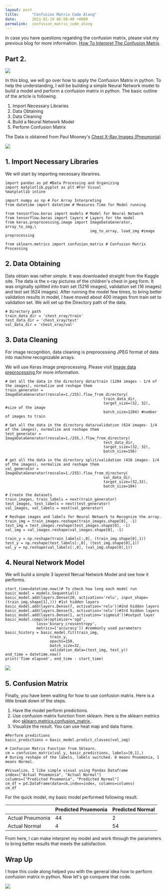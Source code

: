 ```yaml
---
layout: post
title:      "Confusion Matrix Code Along"
date:       2021-01-19 06:50:48 +0000
permalink:  confusion_matrix_code_along
---
```


In case you have questions regarding the confusion matrix, please visit my previous blog for more information. [How To Interpret The Confusion Matrix](https://swk426.github.io/how_to_interpret_the_confusion_matrix).

## Part 2.
![](https://memegenerator.net/img/instances/59317095.jpg)


In this blog, we will go over how to apply the Confusion Matrix in python. To help the understanding, I will be building a simple Neural Network model to build a model and perform a confusion matrix in python. The basic outline of the article is following.

1. Import Necessary Libraries
2. Data Obtaining
3. Data Cleaning
4. Build a Neural Network Model
5. Perform Confusion Matrix

The Data is obtained from Paul Mooney's [Chest X-Ray Images (Pneumonia)](https://www.kaggle.com/paultimothymooney/chest-xray-pneumonia)

![](https://i.imgur.com/8AUJkin.png)

## 1. Import Necessary Libraries
We will start by importing necessary librarires.

```
import pandas as pd #Data Processing and Organizing
import matplotlib.pyplot as plt #For Visual
%matplotlib inline

import numpy as np # For Array Interpreting
from datetime import datetime # Measures Time for Model running

from tensorflow.keras import models # Model for Neural Network
from tensorflow.keras import layers # Layers for the model
from keras.preprocessing.image import ImageDataGenerator, array_to_img,\
                                      img_to_array, load_img #image preprocessing

from sklearn.metrics import confusion_matrix # Confusion Matrix Processing
```

## 2. Data Obtaining
Data obtain was rather simple. It was downloaded straight from the Kaggle site. The data is the x-ray pictures of the children's chest in jpeg form. It was originally splitted into train set (5216 images), validation set (16 images) and test set (624 images). After running the model few times, to bring better validation results in model, I have moved about 400 images from train set to validation set.
We will set up the Directory path of the data.

```
# Directory path
train_data_dir = 'chest_xray/train'
test_data_dir = 'chest_xray/test'
val_data_dir = 'chest_xray/val'
```

## 3. Data Cleaning
For image recognition, data cleaning is preprocessing JPEG format of data into machine recognizable arrays.

We will use Keras Image preprocessing. Please visit [Image data preprocessing
](https://keras.io/api/preprocessing/image/) for more information.

```
# Get all the data in the directory data/train (1204 images - 1/4 of the images), normalize and reshape them
train_generator = ImageDataGenerator(rescale=1./255).flow_from_directory(
                                            train_data_dir, 
                                            target_size=(32, 32), #size of the image
                                            batch_size=1204) #number of images to train

# Get all the data in the directory data/validation (624 images- 1/4 of the images), normalize and reshape them
test_generator = ImageDataGenerator(rescale=1./255,).flow_from_directory(
                                            test_data_dir, 
                                            target_size=(32, 32),
                                            batch_size=156)

# get all the data in the directory split/validation (416 images- 1/4 of the images), normalize and reshape them
val_generator = ImageDataGenerator(rescale=1./255).flow_from_directory(
                                            val_data_dir,
                                            target_size=(32,32),
                                            batch_size=104)

# Create the datasets
train_images, train_labels = next(train_generator)
test_images, test_labels = next(test_generator)
val_images, val_labels = next(val_generator)

# Reshape images and labels for Neural Network to Recognize the array.
train_img = train_images.reshape(train_images.shape[0], -1)
test_img = test_images.reshape(test_images.shape[0], -1)
val_img = val_images.reshape(val_images.shape[0], -1)

train_y = np.reshape(train_labels[:,0], (train_img.shape[0],1))
test_y = np.reshape(test_labels[:,0], (test_img.shape[0],1))
val_y = np.reshape(val_labels[:,0], (val_img.shape[0],1))
```

## 4. Neural Network Model
We will build a simple 3 layered Nerual Network Model and see how it performs.

```
start_time=datetime.now()# To check how long each model run
basic_model = models.Sequential()
basic_model.add(layers.Dense(20, activation='relu', input_shape=(train_img.shape[1],))) #1st hidden layers
basic_model.add(layers.Dense(7, activation='relu'))#2nd hidden layers
basic_model.add(layers.Dense(5, activation='relu'))#3rd hidden layers
basic_model.add(layers.Dense(1, activation='sigmoid'))#output layer
basic_model.compile(optimizer='sgd',
              loss='binary_crossentropy',
              metrics=['accuracy']) #commonly used parameters
basic_history = basic_model.fit(train_img,
                    train_y,
                    epochs=150,
                    batch_size=32,
                    validation_data=(test_img, test_y))
end_time = datetime.now()
print('Time elapsed', end_time - start_time)
```

![](https://thumbs.gfycat.com/VariableFirsthandGoldenmantledgroundsquirrel-small.gif)

## 5. Confusion Matrix
Finally, you have been waiting for how to use confusion matrix. Here is a little break down of the steps.

1. Have the model perform predictions.
2. Use confusion matrix function from sklearn. Here is the sklearn metrics doc   [sklearn.metrics.confusion_matrix
](https://scikit-learn.org/stable/modules/generated/sklearn.metrics.confusion_matrix.html).
3. Visualize the result. You can use heat map and data frame.

```
#Perform predictions
basic_predictions = basic_model.predict_classes(val_img)

# Confusion Matrix Function from Sklearn. 
cm = confusion_matrix(val_y, basic_predictions, labels=[0,1],)
# During reshape of the labels, labels switched. 0 means Pnuemonia, 1 means Normal.

#Visualize, I like simple visual using Pandas Dataframe
index=["Actual Pnuemonia", "Actual Normal"]
columns=["Predicted Pnuemonia", "Predicted Normal"]
cm_df = pd.DataFrame(data=cm,index=index, columns=columns)
cm_df
```

For the quick model, my basic model performed following result.

| | Predicted Pnuemonia | Predicted Normal|
|------|------|------|
| Actual Pneumonia | 44 | 2 |
| Actual Normal | 4 | 54 |

From here, I can make interpret my model and work through the parameters to bring better results that meets the satisfaction. 

## Wrap Up

I hope this code along helped you with the general idea how to perform confusion matrix in python. Now let's go conquere that code.

![](https://i.pinimg.com/originals/96/c9/d8/96c9d878a4491b624e26bc78ff169349.jpg)

